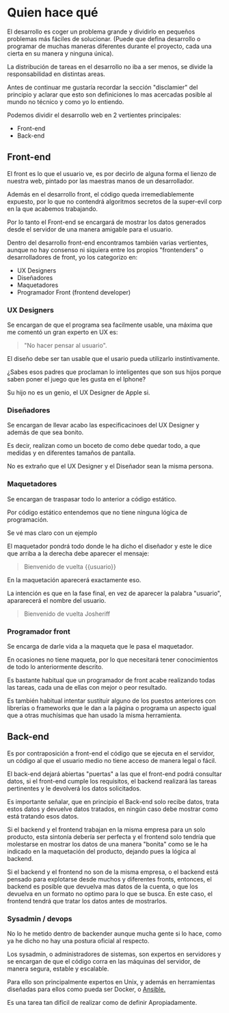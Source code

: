 # Quien hace qué
El desarrollo es coger un problema grande y dividirlo en pequeños problemas más fáciles de solucionar. (Puede que defina desarrollo o programar de muchas maneras diferentes durante el proyecto, cada una cierta en su manera y ninguna única).

La distribución de tareas en el desarrollo no iba a ser menos, se divide la responsabilidad en distintas areas.

Antes de continuar me gustaría recordar la sección "disclamier" del principio y aclarar que esto son definiciones lo mas acercadas posible al mundo no técnico y como yo lo entiendo.

Podemos dividir el desarrollo web en 2 vertientes principales:

- Front-end
- Back-end

## Front-end
El front es lo que el usuario ve, es por decirlo de alguna forma el lienzo de nuestra web, pintado por las maestras manos de un desarrollador.

Además en el desarrollo front, el código queda irremediablemente expuesto, por lo que no contendrá algoritmos secretos de la super-evil corp en la que acabemos trabajando.

Por lo tanto el Front-end se encargará de mostrar los datos generados desde el servidor de una manera amigable para el usuario.

Dentro del desarrollo front-end encontramos también varias vertientes, aunque no hay consenso ni siquiera entre los propios "frontenders" o desarrolladores de front, yo los categorizo en:

- UX Designers
- Diseñadores
- Maquetadores
- Programador Front (frontend developer)

### UX Designers
Se encargan de que el programa sea facilmente usable, una máxima que me comentó un gran experto en UX es: 

> "No hacer pensar al usuario".

El diseño debe ser tan usable que el usario pueda utilizarlo instintivamente.

¿Sabes esos padres que proclaman lo inteligentes que son sus hijos porque saben poner el juego que les gusta en el Iphone?

Su hijo no es un genio, el UX Designer de Apple si.

### Diseñadores
Se encargan de llevar acabo las especificacinoes del UX Designer y además de que sea bonito.

Es decir, realizan como un boceto de como debe quedar todo, a que medidas y en diferentes tamaños de pantalla.

No es extraño que el UX Designer y el Diseñador sean la misma persona.

### Maquetadores
Se encargan de traspasar todo lo anterior a código estático.

Por código estático entendemos que no tiene ninguna lógica de programación.

Se vé mas claro con un ejemplo

El maquetador pondrá todo donde le ha dicho el diseñador y este le dice que arriba a la derecha debe aparecer el mensaje:

> Bienvenido de vuelta {{usuario}}

En la maquetación aparecerá exactamente eso.

La intención es que en la fase final, en vez de aparecer la palabra "usuario", apararecerá el nombre del usuario.

> Bienvenido de vuelta Josheriff

### Programador front
Se encarga de darle vida a la maqueta que le pasa el maquetador.

En ocasiones no tiene maqueta, por lo que necesitará tener conocimientos de todo lo anteriormente descrito.

Es bastante habitual que un programador de front acabe realizando todas las tareas, cada una de ellas con mejor o peor resultado.

Es también habitual intentar sustituir alguno de los puestos anteriores con librerías o frameworks que le dan a la página o programa un aspecto igual que a otras muchísimas que han usado la misma herramienta.

## Back-end

Es por contraposición a front-end el código que se ejecuta en el servidor, un código al que el usuario medio no tiene acceso de manera legal o fácil.

El back-end dejará abiertas "puertas" a las que el front-end podrá consultar datos, si el front-end cumple los requisitos, el backend realizará las tareas pertinentes y le devolverá los datos solicitados.

Es importante señalar, que en principio el Back-end solo recibe datos, trata estos datos y devuelve datos tratados, en ningún caso debe mostrar como está tratando esos datos.

Si el backend y el frontend trabajan en la misma empresa para un solo producto, esta sintonía debería ser perfecta y el frontend solo tendría que molestarse en mostrar los datos de una manera "bonita" como se le ha indicado en la maquetación del producto, dejando pues la lógica al backend.

Si el backend y el frontend no son de la misma empresa, o el backend está pensado para explotarse desde muchos y diferentes fronts, entonces, el backend es posible que devuelva mas datos de la cuenta, o que los devuelva en un formato no optimo para lo que se busca. En este caso, el frontend tendrá que tratar los datos antes de mostrarlos.

### Sysadmin / devops

No lo he metido dentro de backender aunque mucha gente si lo hace, como ya he dicho no hay una postura oficial al respecto.

Los sysadmin, o administradores de sistemas, son expertos en servidores y se encargan de que el código corra en las máquinas del servidor, de manera segura, estable y escalable.

Para ello son principalmente expertos en Unix, y además en herramientas diseñadas para ellos como pueda ser Docker, o [Ansible.](./glosario.md###Ansible)

Es una tarea tan difícil de realizar como de definir Apropiadamente.